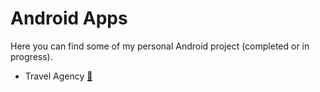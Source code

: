 # Android Apps

Here you can find some of my personal Android project (completed or in progress).
- Travel Agency [🔗](https://github.com/NikolaosProgios/TravelAgency)
